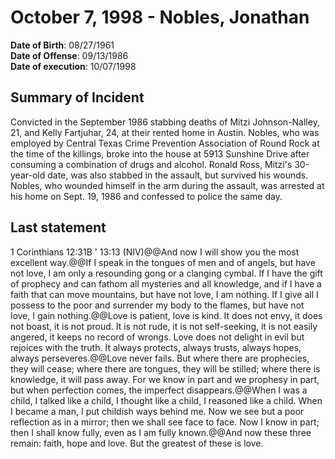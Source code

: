 # October 7, 1998 - Nobles, Jonathan

**Date of Birth**: 08/27/1961<br/>
**Date of Offense**: 09/13/1986<br/>
**Date of execution**: 10/07/1998<br/>

## Summary of Incident
Convicted in the September 1986 stabbing deaths of Mitzi Johnson-Nalley, 21, and Kelly Fartjuhar, 24, at their rented home in Austin. Nobles, who was employed by Central Texas Crime Prevention Association of Round Rock at the time of the killings, broke into the house at 5913 Sunshine Drive after consuming a combination of drugs and alcohol. Ronald Ross, Mitzi's 30-year-old date, was also stabbed in the assault, but survived his wounds. Nobles, who wounded himself in the arm during the assault, was arrested at his home on Sept. 19, 1986 and confessed to police the same day.

## Last statement
1 Corinthians 12:31B ' 13:13 (NIV)@@And now I will show you the most excellent way.@@If I speak in the tongues of men and of angels, but have not love, I am only a resounding gong or a clanging cymbal. If I have the gift of prophecy and can fathom all mysteries and all knowledge, and if I have a faith that can move mountains, but have not love, I am nothing. If I give all I possess to the poor and surrender my body to the flames, but have not love, I gain nothing.@@Love is patient, love is kind. It does not envy, it does not boast, it is not proud. It is not rude, it is not self-seeking, it is not easily angered, it keeps no record of wrongs. Love does not delight in evil but rejoices with the truth. It always protects, always trusts, always hopes, always perseveres.@@Love never fails. But where there are prophecies, they will cease; where there are tongues, they will be stilled; where there is knowledge, it will pass away. For we know in part and we prophesy in part, but when perfection comes, the imperfect disappears.@@When I was a child, I talked like a child, I thought like a child, I reasoned like a child. When I became a man, I put childish ways behind me. Now we see but a poor reflection as in a mirror; then we shall see face to face. Now I know in part; then I shall know fully, even as I am fully known.@@And now these three remain: faith, hope and love. But the greatest of these is love.